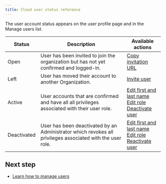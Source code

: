 ```yaml
---
title: Cloud user status reference
---
```


The user account status appears on the user profile page and in the Manage users list.

| Status | Description | Available actions |
|---|---|---|
| Open | User has been invited to join the organization but has not yet confirmed and logged-in. | [Copy invitation URL](/cloud/cloud-configuration/cloud-user-invite#provide-invitation-url-optional) |
| Left | User has moved their account to another Organization. | [Invite user](/cloud/cloud-configuration/cloud-user-invite) |
| Active | User accounts that are confirmed and have all all privileges associated with their user role. | [Edit first and last name](/cloud/cloud-configuration/cloud-user-edit-details)<br/>[Edit role](/cloud/cloud-configuration/cloud-user-edit-role)<br/>[Deactivate user](/cloud/cloud-configuration/cloud-user-deactivate) |
| Deactivated | User has been deactivated by an Administrator which revokes all privileges associated with the user role. | [Edit first and last name](/cloud/cloud-configuration/cloud-user-edit-details)<br/>[Edit role](/cloud/cloud-configuration/cloud-user-edit-role)<br/>[Reactivate user](/cloud/cloud-configuration/cloud-user-deactivate#reactivate-a-user) |

## Next step

* [Learn how to manage users](/cloud/cloud-configuration/cloud-users-manage)
